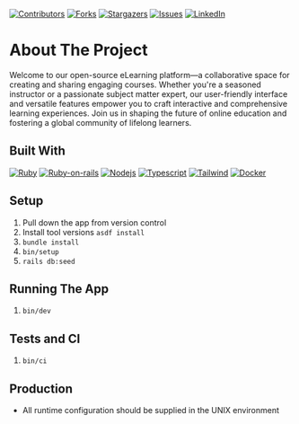 [![Contributors][contributors-shield]][contributors-url]
[![Forks][forks-shield]][forks-url]
[![Stargazers][stars-shield]][stars-url]
[![Issues][issues-shield]][issues-url]
[![LinkedIn][linkedin-shield]][linkedin-url]
<!-- [![MIT License][license-shield]][license-url] -->

# About The Project

Welcome to our open-source eLearning platform—a collaborative space for creating and sharing engaging courses. Whether you're a seasoned instructor or a passionate subject matter expert, our user-friendly interface and versatile features empower you to craft interactive and comprehensive learning experiences. Join us in shaping the future of online education and fostering a global community of lifelong learners.

## Built With

[![Ruby][Ruby]][Ruby-url]
[![Ruby-on-rails][Ruby-on-rails]][Ruby-on-rails-url]
[![Nodejs][Nodejs]][Nodejs-url]
[![Typescript][Typescript]][Typescript-url]
[![Tailwind][Tailwind]][Tailwind-url]
[![Docker][Docker]][Docker-url]

## Setup

1. Pull down the app from version control
2. Install tool versions `asdf install`
3. `bundle install`
4. `bin/setup`
5. `rails db:seed`

## Running The App

1. `bin/dev`

## Tests and CI

1. `bin/ci`

## Production

* All runtime configuration should be supplied
in the UNIX environment

<!-- MARKDOWN LINKS & IMAGES -->
[contributors-shield]: https://img.shields.io/github/contributors/PatRogala/elearning-platform.svg?style=for-the-badge
[contributors-url]: https://github.com/PatRogala/elearning-platform/graphs/contributors
[forks-shield]: https://img.shields.io/github/forks/PatRogala/elearning-platform.svg?style=for-the-badge
[forks-url]: https://github.com/PatRogala/elearning-platform/network/members
[stars-shield]: https://img.shields.io/github/stars/PatRogala/elearning-platform.svg?style=for-the-badge
[stars-url]: https://github.com/PatRogala/elearning-platform/stargazers
[issues-shield]: https://img.shields.io/github/issues/PatRogala/elearning-platform.svg?style=for-the-badge
[issues-url]: https://github.com/PatRogala/elearning-platform/issues
<!-- [license-shield]: https://img.shields.io/github/license/PatRogala/elearning-platform.svg?style=for-the-badge
[license-url]: https://github.com/PatRogala/elearning-platform/blob/master/LICENSE.txt -->
[linkedin-shield]: https://img.shields.io/badge/-LinkedIn-black.svg?style=for-the-badge&logo=linkedin&colorB=555
[linkedin-url]: https://linkedin.com/in/patrogala
[product-screenshot]: preview.png
[Ruby]: https://img.shields.io/badge/Ruby_3.2.2-D51F06?style=for-the-badge&logo=ruby&logoColor=white
[Ruby-url]: https://www.ruby-lang.org/en/
[Ruby-on-rails]: https://img.shields.io/badge/Rails_7.1.2-cc0000?style=for-the-badge&logo=RubyOnRails&logoColor=white
[Ruby-on-rails-url]: https://rubyonrails.org/
[Tailwind]: https://img.shields.io/badge/Tailwind_3-06b6d4?style=for-the-badge&logo=Tailwindcss&logoColor=white
[Tailwind-url]: https://tailwindcss.com/
[Typescript]: https://img.shields.io/badge/Typescript_5.3-007acc?style=for-the-badge&logo=Typescript&logoColor=white
[Typescript-url]: https://www.typescriptlang.org
[Nodejs]: https://img.shields.io/badge/Node.js_20.10.0-3c873a?style=for-the-badge&logo=Node.js&logoColor=white
[Nodejs-url]: https://nodejs.org/en
[Docker]: https://img.shields.io/badge/Docker-0db7ed?style=for-the-badge&logo=Docker&logoColor=white
[Docker-url]: https://www.docker.com
